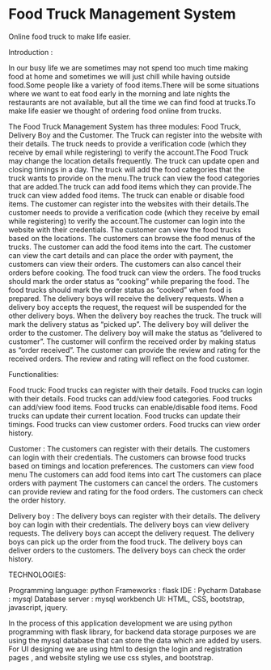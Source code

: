 # Food Truck Management System
Online food truck to make life easier.

Introduction :

In our busy life we are sometimes may not spend too much time making food at home and sometimes we will just chill while having outside food.Some people like a variety of food items.There will be  some situations where we want to eat food early in the morning and late  nights the restaurants are not available, but all the  time we can find food at trucks.To make life easier we thought of ordering food online from trucks.

The Food Truck Management System has three modules: Food Truck, Delivery Boy and the Customer. The Truck can register into the website with their details. The truck needs to provide a verification code (which they receive by email while registering) to verify the account.The Food Truck may change the location details frequently. The truck can update open and closing timings in  a day. The truck will add the food categories that the truck wants to provide on the menu.The truck can view the food categories that are added.The truck can add food items which they can provide.The truck can view added food items. The truck can enable or disable food items.
The customer can register into the websites with their details.The customer needs to provide a verification code (which they receive by email while registering) to verify the account.The customer can login into the website with their credentials. The customer can view the food trucks based on the locations. The customers can browse the food menus of the trucks. The customer can add the food items into the cart. The customer can view the cart details and can place the order with payment, the customers can view their orders. The customers can also cancel their orders before cooking. 
The food truck can view the orders. The food trucks should mark the order status as “cooking” while preparing the food. The food trucks should mark the order status as “cooked” when food is prepared. The delivery boys will receive the delivery requests. When a delivery boy accepts the request, the request will be suspended for the other delivery boys. When the delivery boy reaches the truck. The truck will mark the delivery status as “picked up”. The delivery boy will deliver the order to the customer. The delivery boy will make the status as “delivered to customer”. The customer will confirm the received order by making status as “order received”. The customer can provide the review and rating for the received orders. The review and rating will reflect on the food customer.

Functionalities:

Food truck:
Food trucks can register with their details.
Food trucks can login with their details. 
Food trucks can add/view food categories.
Food trucks can add/view food items.
Food trucks can enable/disable food items. 
Food trucks can update their current location.
Food trucks can update their timings. 
Food trucks can view customer orders.
Food trucks can view order history. 	

Customer :
The customers can register with their details.
The customers can login with their credentials.
The customers can browse food trucks based on timings and location preferences.
The customers can view food menu
The customers can add food items into cart
The customers can place orders with payment
The customers can cancel the orders.
The customers can provide review and rating for the food orders.
The customers can check the order history. 

Delivery boy :
The delivery boys can register with their details. 
The delivery boy can login with their credentials.
The delivery boys can view delivery requests.
The delivery boys can accept the delivery request. 
The delivery boys can pick up the order from the food truck. 
The delivery boys can deliver orders to the customers.
The delivery boys can check the order history. 

TECHNOLOGIES:

Programming language:  python 
Frameworks : flask
IDE : Pycharm
Database : mysql 
Database server : mysql workbench
UI:  HTML, CSS, bootstrap, javascript, jquery.
	
In the process of this application development we are using python programming with flask library, for backend data storage purposes we are using the  mysql database that can store the data which are added by users. For UI designing  we are  using  html to design the login and registration pages , and website styling we use css styles, and bootstrap.


